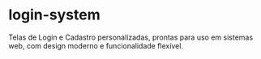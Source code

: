 # login-system
Telas de Login e Cadastro personalizadas, prontas para uso em sistemas web, com design moderno e funcionalidade flexível.
